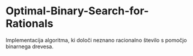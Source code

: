 # Optimal-Binary-Search-for-Rationals
Implementacija algoritma, ki določi neznano racionalno število s pomočjo binarnega drevesa.

